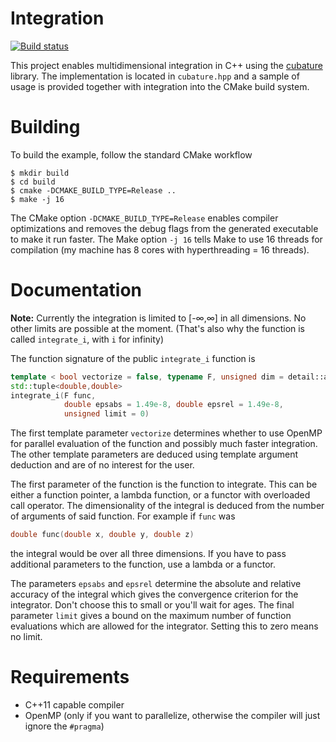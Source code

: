 # Integration

[![Build status][travis-svg]][travis-link]

This project enables multidimensional integration in C++ using the
[cubature](https://github.com/stevengj/cubature) library.  The
implementation is located in `cubature.hpp` and a sample of usage is
provided together with integration into the CMake build system.

# Building

To build the example, follow the standard CMake workflow
```
$ mkdir build
$ cd build
$ cmake -DCMAKE_BUILD_TYPE=Release ..
$ make -j 16
```
The CMake option `-DCMAKE_BUILD_TYPE=Release` enables compiler
optimizations and removes the debug flags from the generated
executable to make it run faster.  The Make option `-j 16` tells Make
to use 16 threads for compilation (my machine has 8 cores with
hyperthreading = 16 threads).

# Documentation

**Note:** Currently the integration is limited to [-∞,∞] in all
dimensions.  No other limits are possible at the moment.  (That's
also why the function is called `integrate_i`, with `i` for infinity)

The function signature of the public `integrate_i` function is
```cpp
template < bool vectorize = false, typename F, unsigned dim = detail::argument_count<F>::value >
std::tuple<double,double>
integrate_i(F func,
            double epsabs = 1.49e-8, double epsrel = 1.49e-8,
            unsigned limit = 0)
```
The first template parameter `vectorize` determines whether to use
OpenMP for parallel evaluation of the function and possibly much
faster integration.  The other template parameters are deduced using
template argument deduction and are of no interest for the user.

The first parameter of the function is the function to integrate.
This can be either a function pointer, a lambda function, or a functor
with overloaded call operator.  The dimensionality of the integral is
deduced from the number of arguments of said function.  For example if
`func` was
```cpp
double func(double x, double y, double z)
```
the integral would be over all three dimensions.  If you have to pass
additional parameters to the function, use a lambda or a functor.

The parameters `epsabs` and `epsrel` determine the absolute and
relative accuracy of the integral which gives the convergence
criterion for the integrator.  Don't choose this to small or you'll
wait for ages.  The final parameter `limit` gives a bound on the
maximum number of function evaluations which are allowed for the
integrator.  Setting this to zero means no limit.

# Requirements

* C++11 capable compiler
* OpenMP (only if you want to parallelize, otherwise the compiler will just ignore the `#pragma`)

[travis-svg]: https://travis-ci.org/hmenke/integration.svg?branch=master
[travis-link]: https://travis-ci.org/hmenke/integration
